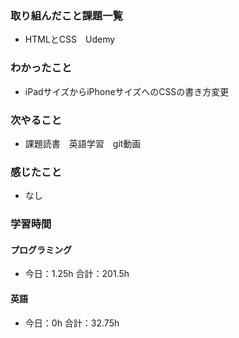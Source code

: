 ### 取り組んだこと課題一覧
- HTMLとCSS　Udemy
### わかったこと
- iPadサイズからiPhoneサイズへのCSSの書き方変更
### 次やること
- 課題読書　英語学習　git動画
### 感じたこと
- なし
### 学習時間
#### プログラミング
- 今日：1.25h 合計：201.5h
#### 英語
- 今日：0h 合計：32.75h